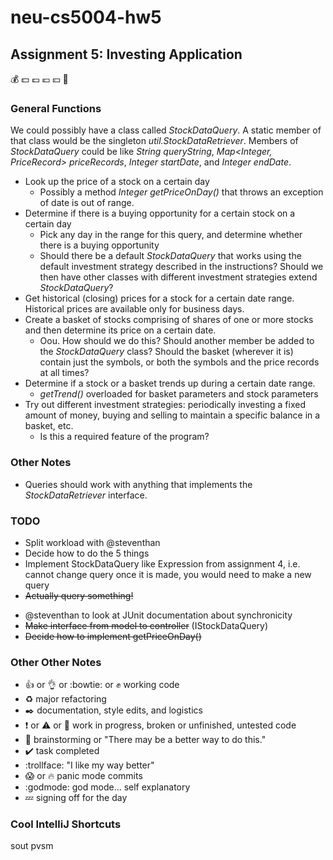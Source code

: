 # neu-cs5004-hw5
## Assignment 5: Investing Application
:moneybag: :dollar: :pound: :euro: :yen: :money_with_wings:

### General Functions

We could possibly have a class called *StockDataQuery*. A static member of that class would be the singleton *util.StockDataRetriever*. Members of *StockDataQuery* could be like *String queryString*, *Map<Integer, PriceRecord> priceRecords*, *Integer startDate*, and *Integer endDate*.

* Look up the price of a stock on a certain day
    * Possibly a method *Integer getPriceOnDay()* that throws an exception of date is out of range.
* Determine if there is a buying opportunity for a certain stock on a certain day
    * Pick any day in the range for this query, and determine whether there is a buying opportunity
    * Should there be a default *StockDataQuery* that works using the default investment strategy described in the instructions? Should we then have other classes with different investment strategies extend *StockDataQuery*?
* Get historical (closing) prices for a stock for a certain date range. Historical prices are available only for business days.
* Create a basket of stocks comprising of shares of one or more stocks and then determine its price on a certain date.
    * Oou. How should we do this? Should another member be added to the *StockDataQuery* class? Should the basket (wherever it is) contain just the symbols, or both the symbols and the price records at all times?
* Determine if a stock or a basket trends up during a certain date range.
    * *getTrend()* overloaded for basket parameters and stock parameters
* Try out different investment strategies: periodically investing a fixed amount of money, buying and selling to maintain a specific balance in a basket, etc.
    * Is this a required feature of the program?

### Other Notes

* Queries should work with anything that implements the *StockDataRetriever* interface.

### TODO

* Split workload with @steventhan
* Decide how to do the 5 things
* Implement StockDataQuery like Expression from assignment 4, i.e. cannot change query once it is made, you would need to make a new query
* <del>Actually query something!</del>
- @steventhan to look at JUnit documentation about synchronicity
- <del>Make interface from model to controller</del> (IStockDataQuery)
- <del>Decide how to implement getPriceOnDay()</del>

### Other Other Notes

* :+1: or :ok_hand: or :bowtie: or :fist: working code
* :recycle: major refactoring
* :black_nib: documentation, style edits, and logistics
* :exclamation: or :warning: or :construction: work in progress, broken or unfinished, untested code
* :thought_balloon: brainstorming or "There may be a better way to do this."
* :heavy_check_mark: task completed
* :trollface: "I like my way better"
* :scream: or :fire: panic mode commits
* :godmode: god mode... self explanatory
* :zzz: signing off for the day

### Cool IntelliJ Shortcuts
sout
pvsm




